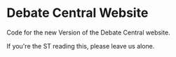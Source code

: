 # Debate Central Website

Code for the new Version of the Debate Central website.

If you're the ST reading this, please leave us alone.
